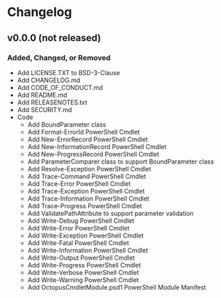 ﻿# Changelog

## v0.0.0 (not released)

### Added, Changed, or Removed
- Add LICENSE.TXT to BSD-3-Clause
- Add CHANGELOG.md
- Add CODE_OF_CONDUCT.md
- Add README.md
- Add RELEASENOTES.txt
- Add SECURITY.md
- Code
    * Add BoundParameter class
    * Add Format-ErrorId PowerShell Cmdlet
    * Add New-ErrorRecord PowerShell Cmdlet
    * Add New-InformationRecord PowerShell Cmdlet
    * Add New-ProgressRecord PowerShell Cmdlet
    * Add ParameterComparer class to support BoundParameter class
    * Add Resolve-Exception PowerShell Cmdlet
    * Add Trace-Command PowerShell Cmdlet
    * Add Trace-Error PowerShell Cmdlet
    * Add Trace-Exception PowerShell Cmdlet
    * Add Trace-Information PowerShell Cmdlet
    * Add Trace-Progress PowerShell Cmdlet
    * Add ValidatePathAttribute to support parameter validation
    * Add Write-Debug PowerShell Cmdlet
    * Add Write-Error PowerShell Cmdlet
    * Add Write-Exception PowerShell Cmdlet
    * Add Write-Fatal PowerShell Cmdlet
    * Add Write-Information PowerShell Cmdlet
    * Add Write-Output PowerShell Cmdlet
    * Add Write-Progress PowerShell Cmdlet
    * Add Write-Verbose PowerShell Cmdlet
    * Add Write-Warning PowerShell Cmdlet
    * Add OctopusCmdletModule.psd1 PowerShell Module Manifest